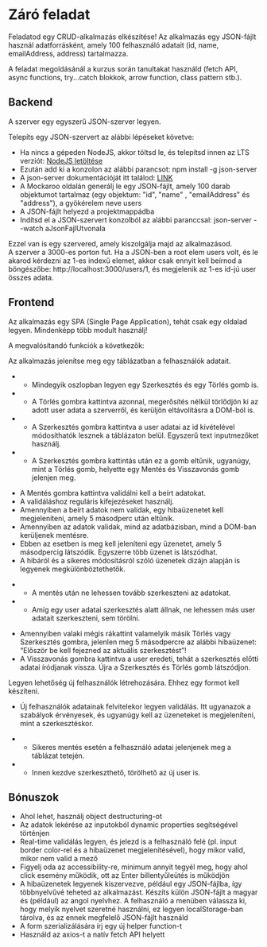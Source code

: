 # Záró feladat

Feladatod egy CRUD-alkalmazás elkészítése! Az alkalmazás egy JSON-fájlt használ adatforrásként, amely 100 felhasználó adatait (id, name, emailAddress, address) tartalmazza.

A feladat megoldásánál a kurzus során tanultakat használd (fetch API, async functions, try...catch blokkok, arrow function, class pattern stb.).

## Backend

A szerver egy egyszerű JSON-szerver legyen.

Telepíts egy JSON-szervert az alábbi lépéseket követve:

- Ha nincs a gépeden NodeJS, akkor töltsd le, és telepítsd innen az LTS verziót: [NodeJS letöltése](https://nodejs.org/en/)
- Ezután add ki a konzolon az alábbi parancsot: npm install -g json-server
- A json-server dokumentációját itt találod: [LINK](https://github.com/typicode/json-server)
- A Mockaroo oldalán generálj le egy JSON-fájlt, amely 100 darab objektumot tartalmaz (egy objektum: "id", "name" , "emailAddress" és "address"), a gyökérelem neve users
- A JSON-fájlt helyezd a projektmappádba
- Indítsd el a JSON-szervert konzolból az alábbi paranccsal: json-server --watch aJsonFajlUtvonala

Ezzel van is egy szervered, amely kiszolgálja majd az alkalmazásod.  
A szerver a 3000-es porton fut. Ha a JSON-ben a root elem users volt, és le akarod kérdezni az 1-es indexű elemet, akkor csak ennyit kell beírnod a böngészőbe: http://localhost:3000/users/1, és megjelenik az 1-es id-jú user összes adata.

## Frontend

Az alkalmazás egy SPA (Single Page Application), tehát csak egy oldalad legyen. Mindenképp több modult használj!

A megvalósítandó funkciók a következők:

Az alkalmazás jelenítse meg egy táblázatban a felhasználók adatait.

- - Mindegyik oszlopban legyen egy Szerkesztés és egy Törlés gomb is.
- - A Törlés gombra kattintva azonnal, megerősítés nélkül törlődjön ki az adott user adata a szerverről, és kerüljön eltávolításra a DOM-ból is.
- - A Szerkesztés gombra kattintva a user adatai az id kivételével módosíthatók lesznek a táblázaton belül. Egyszerű text inputmezőket használj.
- - A Szerkesztés gombra kattintás után ez a gomb eltűnik, ugyanúgy, mint a Törlés gomb, helyette egy Mentés és Visszavonás gomb jelenjen meg.

* A Mentés gombra kattintva validálni kell a beírt adatokat.
* A validáláshoz reguláris kifejezéseket használj.
* Amennyiben a beírt adatok nem validak, egy hibaüzenetet kell megjeleníteni, amely 5 másodperc után eltűnik.
* Amennyiben az adatok validak, mind az adatbázisban, mind a DOM-ban kerüljenek mentésre.
* Ebben az esetben is meg kell jeleníteni egy üzenetet, amely 5 másodpercig látszódik. Egyszerre több üzenet is látszódhat.
* A hibáról és a sikeres módosításról szóló üzenetek dizájn alapján is legyenek megkülönböztethetők.

- - A mentés után ne lehessen tovább szerkeszteni az adatokat.
- - Amíg egy user adatai szerkesztés alatt állnak, ne lehessen más user adatait szerkeszteni, sem törölni.

* Amennyiben valaki mégis rákattint valamelyik másik Törlés vagy Szerkesztés gombra, jelenlen meg 5 másodpercre az alábbi hibaüzenet: “Először be kell fejezned az aktuális szerkesztést”!
* A Visszavonás gombra kattintva a user eredeti, tehát a szerkesztés előtti adatai íródjanak vissza. Újra a Szerkesztés és Törlés gomb látszódjon.

Legyen lehetőség új felhasználók létrehozására. Ehhez egy formot kell készíteni.

- Új felhasználók adatainak felvitelekor legyen validálás. Itt ugyanazok a szabályok érvényesek, és ugyanúgy kell az üzeneteket is megjeleníteni, mint a szerkesztéskor.

* - Sikeres mentés esetén a felhasználó adatai jelenjenek meg a táblázat tetején.
* - Innen kezdve szerkeszthető, törölhető az új user is.

## Bónuszok

- Ahol lehet, használj object destructuring-ot
- Az adatok lekérése az inputokból dynamic properties segítségével történjen
- Real-time validálás legyen, és jelezd is a felhasználó felé (pl. input border color-rel és a hibaüzenet megjelenítésével), hogy mikor valid, mikor nem valid a mező
- Figyelj oda az accessibility-re, minimum annyit tegyél meg, hogy ahol click esemény működik, ott az Enter billentyűleütés is működjön
- A hibaüzenetek legyenek kiszervezve, például egy JSON-fájlba, így többnyelvűvé teheted az alkalmazást. Készíts külön JSON-fájlt a magyar és (például) az angol nyelvhez. A felhasználó a menüben válassza ki, hogy melyik nyelvet szeretné használni, ez legyen localStorage-ban tárolva, és az ennek megfelelő JSON-fájlt használd
- A form szerializálására írj egy új helper function-t
- Használd az axios-t a natív fetch API helyett
